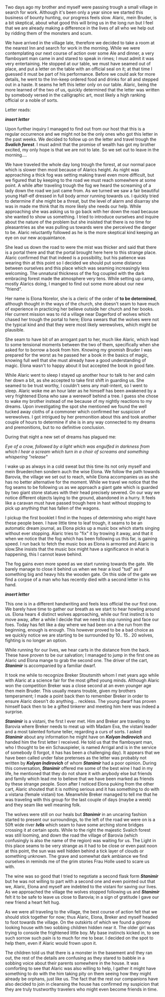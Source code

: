 Two days ago my brother and myself were passing trough a small village in search
for work. Although it's been only a year since we started this business of
bounty hunting, our progress feels slow. Alaric, mein Bruder, is a bit skeptical,
about what good this will bring us in the long run but I feel that we are
already making a difference in the lives of all who we help out by ridding them
of the monsters and scum.

 We have arrived in the village late, therefore we decided to take a room at the
nearest Inn and search for work in the morning. While we were contemplating our
next course of action over some Ale and dinner, a very flamboyant man came in
and stared to speak in rimes; I must admit it was very entertaining. He stopped
at our table, we must have seamed out of place, and put a letter on the table
with an official seal on it; at that time I guessed it must be part of his
performance. Before we could ask for more details, he went to the Inn-keep
ordered food and drinks for all and stepped out in a haste.
It seams he left this letter only on our table. Alaric, being the more learned
of the two of us, quickly determined that the letter was written by somebody
versed in the calligraphic art, most likely a high ranking official or a noble
of sorts.

Letter reads:

***insert letter***

 Upon further inquiry I managed to find out from our host that this is a regular
occurrence and we might not be the only ones who got this letter in the past
weeks. We decided to follow up on the letter and travel trough the
***Svalich forest***. I must admit that the promise of wealth has got my brother
excited, my only hope is that we are not to late. So we set out to leave in
the morning....

 We have traveled the whole day long trough the forest, at our normal pace which
is slower then most because of Alarics height. As night was approaching a thick
fog was setting making travel even more difficult, but we figured that by
keeping to the road we must reach somewhere at some point.
A while after traveling trough the fog we heard the screaming of a lady down
the road we just came from. As we turned we saw a fair beautiful young Half-elf
dressed in full body armor running towards us. I quickly tried to determine if
she might be a threat, but the level of alarm and disarray she was in made me
think that its more likely she needs our help.
While approaching she was asking us to go back with her down the road because
she wanted to show us something. I tried to introduce ourselves and inquire
about the nature of the problem but she insisted that there is no time for
pleasantries as she was pulling us towards were she perceived the danger to be.
Alaric reluctantly followed as he is the more skeptical kind keeping an eye
on our new acquaintance.

 She lead us down the road to were the mist was thicker and said that there is a
portal there and that the portal brought here here to this strange place. Alaric
confirmed that that indeed is a possibility, but his patience was wearing thin at
this point so I decided we should put some distance between ourselves and this
place which was seaming increasingly less welcoming.
The unnatural thickness of the fog coupled with the dark embracing forest made
the atmosphere very tens. While setting up camp, mostly Alarics doing, I manged
to find out some more about our new "friend".

 Her name is Elona Norelor, she is a cleric of the order of **to be determined**,
although thought in the ways of the church, she doesn't seam to have much of
experience in practicing her believe outside her church and her books. Her
current mission was to rid a village near Dagerford of wolves which chased her trough
the portal to here; Elona swears that the wolves were not the typical kind and
that they were most likely  werewolves, which might be plausible.

 She seam to have bit of an arrogant part to her, much like Alaric, which lead to
some tensional moments between the two of them, specifically when she asked for
to borrow a book from him. Knowing my gnomish Bruder I was prepared for the
worst as he passed her a book in the basics of magic, knowing full well that she
must already have a good understanding of magic. Elona wasn't to happy about it
but accepted the book in good fate.

 While Alaric went to sleep I stayed up another hour to talk to her and calm her
down a bit, as she accepted to take first shift in guarding us. She seamed to be
trust worthy, I couldn't sens any mall-intent, so I went to sleep. Alaric woke
me an hour later as he himself has been awakened by a very frightened Elona who
saw a werewolf behind a tree. I guess she chose to wake my brother instead of me
because of my nightly reactions to my dreams. Upon investigating the spot she
mentioned we found the well tucked away cloths of a commoner which confirmed her
suspicion of werewolves. I got intrigued by her premonition about this and took
another couple of hours to determine if she is in any way connected to my dreams
and premonitions, but to no definitive conclusion.

During that night a new set of dreams has plagued me:

*Eye of a crow, followed by a light which was engulfed in darkness from which I*
*hear a scream which turn in a choir of screams and something whispering "release"*

 I wake up as always in a cold sweat but this time its not only myself and mein
Bruederchen sondern auch the wise Elona.
We follow the path towards Barovia, the village we set out to reach, while Elona
accompanies us as she has no better alternative for the moment. While we travel
we notice that the fog seams to be following us as we approach a giant gate
which is guarded by two giant stone statues with their head precisely severed.
On our way we notice different objects laying to the ground, abandoned in a hurry.
It feels like a caravan must have passed trough here in hast without stopping
to pick up anything that has fallen of the wagons.

 I pickup the first booklet I find in the hopes of determining who might have
these people been. I have little time to leaf trough, it seams to be an automatic
dream journal, as Elona picks up a music box which starts singing without ever
stopping. Alaric tries to "fix" it by trowing it away, and that it when we
notice that the fog which has been following us this far, is gaining speed.
I run back to fetch the music box as Elona is armored and Alaric is slow.She
insists that the music box might have a significance in what is happening, this
I cannot leave behind.

 The fog gains even more speed as we start running towards the gate. We barely
manage to close it behind us when we hear a loud "tud" as if something big and
heavy hits the wooden gate. On this side of the gate we find a corpse of a man
who has recently died with a second letter in his hand.

***insert letter***

 This one is in a different handwriting and feels less official the our first one.
We barely have time to gather our breath as we start to hear howling around us.
Elona hears 4 distinct wolves approaching, while our first instinct is to move
away, after a while I decide that we need to stop running and face our foes.
Today has felt like a day where we had been on a the run from the beginning,
enough is enough. This however proved to be a bad choice as we quickly notice
we are starting to be surrounded by 10.. 15.. 20 wolves, fighting is no longer
an option.

 While running for our lives, we hear carts in the distance from the back. These
have proven to be our salvation; I managed to jump in the first one as
Alaric und Elona mange to grab the second one. The driver of the cart,
***Stanimir*** is accompanied by a familiar dwarf.

 It took me while to recognize Breker Stoutsmith whom I met years ago while with
Alaric at a science fair for the most gifted young minds. Although Alaric won
the competition Breker was a close second at an even younger age then mein Bruder.
This usually means trouble, given my brothers temperament; I made a point back
then to remember Breker in order to ensure Alaric doesn't do anything...
reckless. The young dwarf has proven himself back then to be a gifted tinkerer
and meeting him here was indeed a surprise.

 ***Stanimir*** is a vistani, the first I ever met. Him and Breker are traveling to
Barovia where Breker needs to meat up with Madam Eva, the vistani leader and a
most talented fortune teller, regarding a curs of sorts. I asked ***Stanimir*** about
any information he might have on ***Kolyan Indirovich*** and handed him the first
letter I received. He told us that the flamboyant man, who I thought to be ein
Schauspieler, is named Arrigal and is in the service of somebody (I forgot,
it has has been a challenging day). It appears that we have been called under
false pretenses as the letter was probably not written by ***Kolyan Indirovich***
of whom ***Stanimir*** had a poor opinion. During this conversation, ***Stanimir*** offered me some of the best wine I had in my life, he mentioned that they do not
share it with anybody else but friends and family which lead me to believe that we
have been marked as friends by these strange people. Soon after I noticed Elona
puking from the other cart, Alaric shouted that it is nothing serious and it has
something to do with a vistana (female vistani) toe. Meanwhile Breker managed to
tell me that he was traveling with this group for the last couple of days (maybe
a week) and they seam like well meaning folk.

 The wolves were still on our heals but ***Stanimir*** in an uncaring fashion started
to present our surroundings, to the left of the road we were on is a 50ft wide
river ***Ivlis*** which seam to have some arching stone bridges crossing it at
certain spots. While to the right the majestic Svalich forest was still looming,
and down the road the village of Barovia (which confusingly is also the name of
the region) was waiting for us. The Light in this place seams to be very strange
as it had to be close or even past noon at this point, the sun was well hidden
behind a tick layer of clouds or something unknown. The grave and somewhat dark
ambiance we find ourselves in reminds me of the grim stories Frau Holle used
to scare us with.

 The wine was so good that I tried to negotiate a second flask form ***Stanimir*** but
he was not willing to part with a second one and even pointed out that we, Alaric,
Elona and myself are indebted to the vistani for saving our lives.
As we approached the village the wolves stopped following us and ***Stanimir*** felt
it to be safe to leave us close to Barovia; in a sign of gratitude I gave our
new friend a heart felt hug.

 As we were all traveling to the village, the best course of action felt that we
should stick together for now; thus Alaric, Elona, Breker and myself headed to
foot towards the village. On the outskirts of which we found a gloomy looking
house with two sobbing children hidden near it. The older girl was trying to
console the frightened little boy. My base instincts kicked in, to see such sorrow
such pain is to much for me to bear. I decided on the spot to help them, even if
Alaric would frown upon it.

 The children told us that there is a monster in the basement and they ran out,
the rest of the details are confusing as they stared to babble in a sobbing
voice about their parents somewhere in the house. It was comforting to see that
Alaric was also willing to help, I gather it might have something to do with the
him taking pity on them seeing how they might already be orphans, just like us.
The fact that the rest our companions have also decided to join in cleansing the
house has confirmed my suspicion that they are truly trustworthy travelers who
might even become friends in time.   
